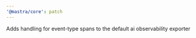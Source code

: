 ```yaml
---
'@mastra/core': patch
---
```


Adds handling for event-type spans to the default ai observability exporter
